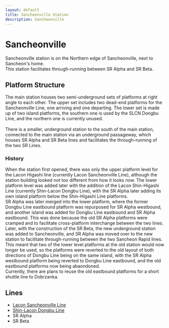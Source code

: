 ```yaml
---
layout: default
title: Sancheonville Station
description: Sancheonville
---
```


# Sancheonville

Sancheonville station is on the Northern edge of Sancheonville,
next to Sancheon's home.<br>
This station facilitates through-running between SR Alpha and SR Beta.

## Platform Structure

The main station houses two semi-underground sets of platforms at right angle to each other.
The upper set includes two dead-end platforms for the Sancheonville Line, one arriving and one departing.
The lower set is made up of two island platforms, the southern one is used by the SLCN Dongbu Line,
and the northern one is currently unused.<br><br>
There is a smaller, underground station to the south of the main station, connected to the main station
via an underground passageway, which houses SR Alpha and SR Beta lines and facilitates the through-running
of the two SR Lines.

### History

When the station first opened, there was only the upper platform level for the Lacon Higashi line 
(currently Lacon Sancheonville Line), although the station building looked not too different from
how it looks now. The lower platform level was added later with the addition of the
Lacon Shin-Higashi Line (currently Shin-Lacon Dongbu Line), with the SR Alpha later adding its own
island platform below the Shin-Higashi Line platforms.<br>
SR Alpha was later merged into the lower platform, where the former Dongbu Line eastbound platform
was repurposed for SR Alpha westbound, and another island was added for Dongbu Line eastbound and 
SR Alpha eastbound. This was done because the old SR Alpha platforms were cramped and to facilitate
cross-platform interchange between the two lines.<br>
Later, with the construction of the SR Beta, the new underground station was added to Sancheonville,
and SR Alpha was moved over to the new station to facilitate through-running between the two Sancheon
Rapid lines. This meant that two of the lower level platforms at the old station would now longer be
used, so the platforms were reverted to the old layout of both directions of Dongbu Line being on the
same island, with the SR Alpha westbound platform being reverted to Dongbu Line eastbound, and the
old eastbound platforms now being abaondoned.<br>
Currently, there are plans to reuse the old eastbound platforms for a short shuttle line to Dobrzanka.

## Lines

- [Lacon Sancheonville Line](/rail-lines/lcn-sancheonville-line)
- [Shin-Lacon Dongbu Line](/rail-lines/slcn-dongbu-line)
- SR Alpha
- SR Beta